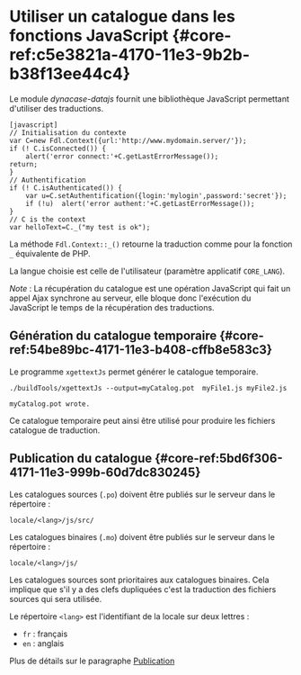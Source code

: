 # Utiliser un catalogue dans les fonctions JavaScript {#core-ref:c5e3821a-4170-11e3-9b2b-b38f13ee44c4}

Le module _dynacase-datajs_ fournit une bibliothèque JavaScript permettant
d'utiliser des traductions.

    [javascript]
    // Initialisation du contexte
    var C=new Fdl.Context({url:'http://www.mydomain.server/'});
    if (! C.isConnected()) {
        alert('error connect:'+C.getLastErrorMessage());
    return;
    }
    // Authentification
    if (! C.isAuthenticated()) {
        var u=C.setAuthentification({login:'mylogin',password:'secret'});
        if (!u)  alert('error authent:'+C.getLastErrorMessage());
    }
    // C is the context
    var helloText=C._("my test is ok");

La méthode `Fdl.Context::_()` retourne la traduction comme pour la fonction `_`
équivalente de PHP.

La langue choisie est celle de l'utilisateur (paramètre applicatif `CORE_LANG`).

*Note* : La récupération du catalogue est une opération JavaScript qui fait un 
appel Ajax synchrone au serveur, elle bloque donc l'exécution du JavaScript le 
temps de la récupération des traductions.

## Génération du catalogue temporaire {#core-ref:54be89bc-4171-11e3-b408-cffb8e583c3}

Le programme `xgettextJs` permet générer le catalogue temporaire.

    ./buildTools/xgettextJs --output=myCatalog.pot  myFile1.js myFile2.js
    
    myCatalog.pot wrote.

Ce catalogue temporaire peut ainsi être utilisé pour produire les fichiers
catalogue de traduction.

## Publication du catalogue {#core-ref:5bd6f306-4171-11e3-999b-60d7dc830245}

Les catalogues sources (`.po`) doivent être publiés sur le serveur dans le
répertoire :

    locale/<lang>/js/src/

Les catalogues binaires (`.mo`) doivent être publiés sur le serveur dans le
répertoire :

    locale/<lang>/js/

Les catalogues sources sont prioritaires aux catalogues binaires. Cela implique
que s'il y a des clefs dupliquées c'est la traduction des fichiers sources qui
sera utilisée.

Le répertoire `<lang>` est l'identifiant de la locale sur deux lettres : 

-   `fr` : français
-   `en` : anglais

Plus de détails sur le paragraphe [Publication][popublish]


<!-- link -->
[wikiGettext]:       http://fr.wikipedia.org/wiki/GNU_gettext "Gettext sur Wikipédia"
[phpGettext]:        http://www.php.net/manual/fr/function.gettext.php "gettext sur php.net"
[actions]:           #core-ref:e67d8aeb-939c-46e3-9be8-6fc3ba75ebc2 "Action Dynacase"
[wsh]:               #core-ref:4df1314f-9fdd-4a7f-af37-a18cc39f3505 "Script Dynacase"
[gencatalog]:        #core-ref:2c163f00-8e94-4736-86f2-bb51352c52aa
[pgettext]:          http://www.gnu.org/software/gettext/manual/html_node/Contexts.html "Contexte dans gettext"
[ngettext]:          http://www.php.net/manual/fr/function.ngettext.php "ngettext sur php.net"
[layout]:           #core-ref:5f4a2f4b-9ceb-42db-8ac1-2a7baa621ce2
[xgettext]:         http://www.gnu.org/software/gettext/manual/html_node/xgettext-Invocation.htm "xgettext reference"
[famdecl]:          #core-ref:cfc7f53b-7982-431e-a04b-7b54eddf4a75
[gettextutil]:      http://www.gnu.org/software/gettext/manual/html_node/index.html#Top
[popublish]:        #core-ref:7f5e9754-6db2-4dcb-ac99-e640f8a93c38 "Publication des catalogues"